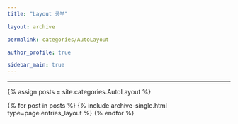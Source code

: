 ```yaml
---
title: "Layout 공부"

layout: archive

permalink: categories/AutoLayout

author_profile: true

sidebar_main: true
---
```


<!-- 공백이 포함되어 있는 카테고리 이름의 경우 site.categories.['a b c'] 이런식으로! -->

---

{% assign posts = site.categories.AutoLayout %}

{% for post in posts %} {% include archive-single.html type=page.entries_layout %} {% endfor %}
